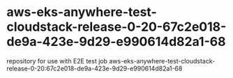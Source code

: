 # aws-eks-anywhere-test-cloudstack-release-0-20-67c2e018-de9a-423e-9d29-e990614d82a1-68
repository for use with E2E test job aws-eks-anywhere-test-cloudstack-release-0-20:67c2e018-de9a-423e-9d29-e990614d82a1-68
